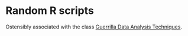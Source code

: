 # Random R scripts

Ostensibly associated with the class [Guerrilla Data Analysis Techniques](http://www.perfdynamics.com/Classes/Outlines/gdata.html).



